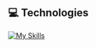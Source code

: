 
## 💻 Technologies
[![My Skills](https://skillicons.dev/icons?i=kubernetes,docker,java,kafka,spring,python,terraform,ansible,aws,django,js)](https://skillicons.dev)




